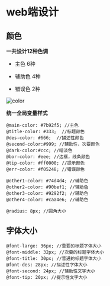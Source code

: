 # web端设计

## 颜色

**一共设计12种色调**

+ 主色 6种

+ 辅助色 4种

+ 错误色 2种

![color](/img/design-color.png)

**<p class="main-color">统一全局变量样式</p>**

```
@main-color: #7b92f5; //主色
@title-color: #333;  //标题颜色
@des-color: #666;  //描述性颜色
@second-color:#999; //辅助性，次要颜色
@dark-color:#ccc; //暗淡色
@bor-color: #eee; //边框，线条颜色
@tip-color: #ff0000; //提示颜色
@err-color: #f05248; //错误颜色

@other1-color: #74d4d4; //辅助色
@other2-color: #90bef1; //辅助色
@other3-color: #9292f2; //辅助色
@other4-color: #caa4e6; //辅助色

@radius: 8px; //圆角大小
```

## 字体大小

```
@font-large: 36px; //重要的标题字体大小
@font-middle: 32px; //次要的标题字体大小
@font-title: 30px; //普通的标题字体大小
@font-des: 28px; //描述性字体大小
@font-second: 24px; //辅助性文字大小
@font-tip: 20px; //提示性文字大小
```